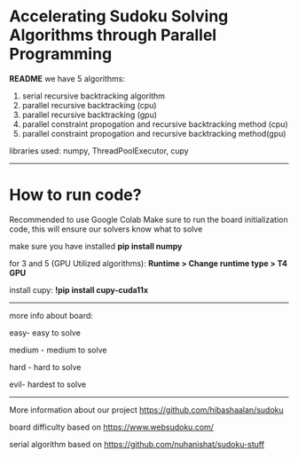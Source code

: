 # Accelerating Sudoku Solving Algorithms through Parallel Programming
**README**
we have 5 algorithms:
1. serial recursive backtracking algorithm
2. parallel recursive backtracking (cpu)
3. parallel recursive backtracking (gpu)
4. parallel constraint propogation and recursive backtracking method (cpu)
5. parallel constraint propogation and recursive backtracking method(gpu)

libraries used: numpy, ThreadPoolExecutor, cupy

---------------------------------------------------------------------------
# **How to run code?**
Recommended to use Google Colab
Make sure to run the board initialization code, this will ensure our solvers know what to solve

make sure you have installed 
**pip install numpy**

for 3 and 5 (GPU Utilized algorithms):
**Runtime > Change runtime type > T4 GPU**

install cupy: 
**!pip install cupy-cuda11x**

--------------------------------------------------------------------------
more info about board:

easy- easy to solve

medium - medium to solve

hard - hard to solve

evil- hardest to solve


-----------------------------------------------------------------------
More information about our project https://github.com/hibashaalan/sudoku 

board difficulty based on https://www.websudoku.com/

serial algorithm based on https://github.com/nuhanishat/sudoku-stuff
